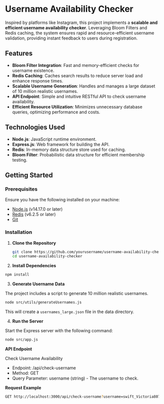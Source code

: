 # Username Availability Checker

Inspired by platforms like Instagram, this project implements a **scalable and efficient username availability checker**. Leveraging Bloom Filters and Redis caching, the system ensures rapid and resource-efficient username validation, providing instant feedback to users during registration.

## Features

- **Bloom Filter Integration**: Fast and memory-efficient checks for username existence.
- **Redis Caching**: Caches search results to reduce server load and enhance response times.
- **Scalable Username Generation**: Handles and manages a large dataset of 10 million realistic usernames.
- **API Endpoint**: Simple and intuitive RESTful API to check username availability.
- **Efficient Resource Utilization**: Minimizes unnecessary database queries, optimizing performance and costs.

## Technologies Used

- **Node.js**: JavaScript runtime environment.
- **Express.js**: Web framework for building the API.
- **Redis**: In-memory data structure store used for caching.
- **Bloom Filter**: Probabilistic data structure for efficient membership testing.

## Getting Started

### Prerequisites

Ensure you have the following installed on your machine:

- [Node.js](https://nodejs.org/) (v14.17.0 or later)
- [Redis](https://redis.io/) (v6.2.5 or later)
- [Git](https://git-scm.com/)

### Installation

1. **Clone the Repository**

   ```bash
   git clone https://github.com/yourusername/username-availability-checker.git
   cd username-availability-checker
    ```

2. **Install Dependencies**

```bash
npm install
```

3. **Generate Username Data**

The project includes a script to generate 10 million realistic usernames.

```bash
node src/utils/generateUsernames.js
```

This will create a ```usernames_large.json``` file in the data directory.



4. **Run the Server**

Start the Express server with the following command:

```bash
node src/app.js
```

**API Endpoint**

Check Username Availability
- Endpoint: /api/check-username
- Method: GET
- Query Parameter: username (string) - The username to check.

**Request Example**

```bash
GET http://localhost:3000/api/check-username?username=swift_Victoria8072
```